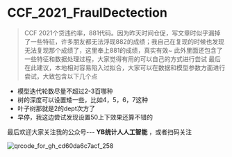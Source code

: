 # CCF_2021_FraulDectection

> CCF 2021个贷违约率，881代码。因为昨天时间仓促，写文章时似乎漏掉了一些特征，许多朋友都无法浮现882的成绩；我自己在复现的时候也发现无法复现那个成绩了，这里奉上881的成绩，真实有效~
> 此外里面还包含了一些特征和数据处理过程，大家觉得有用的可以自己的方式进行尝试
> 最后在此建议，本地相对容易陷入过拟合，大家可以在数据和模型参数方面进行尝试，大致包含以下几个点
- 模型迭代轮数尽量不超过2-3百哪种
- 树的深度可以设置矮一些，比如4，5，6，7这种
- 叶子树那就是2的dept次方了
- 早停，我这边尝试发现设置50上下效果还算不错的


最后欢迎大家关注我的公众号--- **YB统计人人工智能** ，或者扫码关注

![qrcode_for_gh_cd60da6c7acf_258](https://user-images.githubusercontent.com/10879918/134909621-0b37ed52-a49f-4e95-afa2-57b12a29a1ff.jpg)
